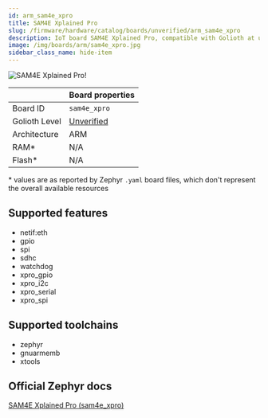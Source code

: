 ```yaml
---
id: arm_sam4e_xpro
title: SAM4E Xplained Pro
slug: /firmware/hardware/catalog/boards/unverified/arm_sam4e_xpro
description: IoT board SAM4E Xplained Pro, compatible with Golioth at unverified level.
image: /img/boards/arm/sam4e_xpro.jpg
sidebar_class_name: hide-item
---
```


[//]: # (This is an auto-generated file, do not edit! Changes to it will be lost upon re-generation)

![SAM4E Xplained Pro!](/img/boards/arm/sam4e_xpro.jpg "SAM4E Xplained Pro")

|                | Board properties     |
| -------------  | -------------------- |
| Board ID       | `sam4e_xpro` |
| Golioth Level  | [Unverified](/firmware/hardware#unverified-boards) |
| Architecture   | ARM |
| RAM*           | N/A |
| Flash*         | N/A |

\* values are as reported by Zephyr `.yaml` board files, which don't represent the overall available resources



## Supported features

* netif:eth
* gpio
* spi
* sdhc
* watchdog
* xpro_gpio
* xpro_i2c
* xpro_serial
* xpro_spi

## Supported toolchains

* zephyr
* gnuarmemb
* xtools

## Official Zephyr docs

[SAM4E Xplained Pro (sam4e_xpro)](https://docs.zephyrproject.org/3.6.0/boards/arm/sam4e_xpro/doc/index.html)
